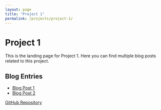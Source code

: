```yaml
---
layout: page
title: "Project 1"
permalink: /projects/project-1/
---
```


# Project 1
This is the landing page for Project 1. Here you can find multiple blog posts related to this project.

## Blog Entries
- [Blog Post 1](/projects/project-1/2023-01-01-blog-post-1)
- [Blog Post 2](/projects/project-1/2023-01-15-blog-post-2)

[GitHub Repository](https://github.com/yourusername/project-1)

